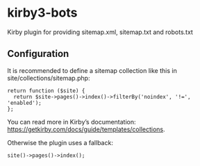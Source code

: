 # kirby3-bots
Kirby plugin for providing sitemap.xml, sitemap.txt and robots.txt

## Configuration

It is recommended to define a sitemap collection like this in site/collections/sitemap.php:

    return function ($site) {
      return $site->pages()->index()->filterBy('noindex', '!=', 'enabled');
    };

You can read more in Kirby’s documentation: https://getkirby.com/docs/guide/templates/collections.

Otherwise the plugin uses a fallback:

    site()->pages()->index();
